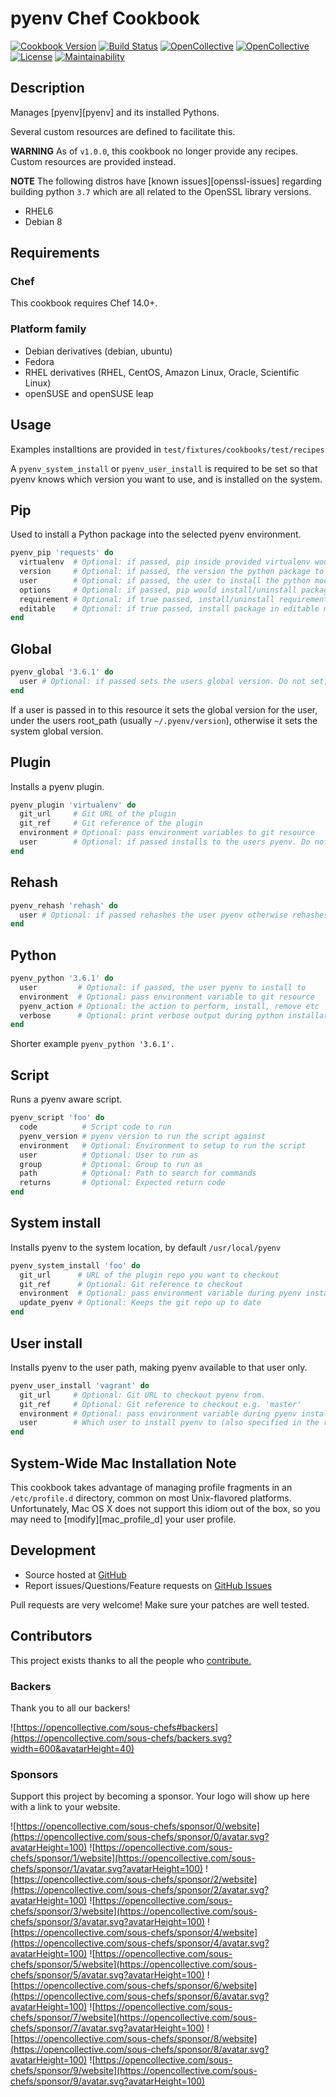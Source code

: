 # pyenv Chef Cookbook

[![Cookbook Version](https://img.shields.io/cookbook/v/pyenv.svg)](https://supermarket.chef.io/cookbooks/pyenv)
[![Build Status](https://img.shields.io/circleci/project/github/sous-chefs/pyenv/master.svg)](https://circleci.com/gh/sous-chefs/pyenv)
[![OpenCollective](https://opencollective.com/sous-chefs/backers/badge.svg)](#backers)
[![OpenCollective](https://opencollective.com/sous-chefs/sponsors/badge.svg)](#sponsors)
[![License](https://img.shields.io/badge/License-Apache%202.0-green.svg)](https://opensource.org/licenses/Apache-2.0)
[![Maintainability](https://api.codeclimate.com/v1/badges/693934e931aa1c52bfa0/maintainability)](https://codeclimate.com/github/sous-chefs/pyenv/maintainability)

## Description

Manages [pyenv][pyenv] and its installed Pythons.

Several custom resources are defined to facilitate this.

**WARNING** As of `v1.0.0`, this cookbook no longer provide any recipes. Custom resources are provided instead.

**NOTE** The following distros have [known issues][openssl-issues] regarding building python `3.7` which are all related to the OpenSSL library versions.

* RHEL6
* Debian 8

[openssl-issue]: https://github.com/pyenv/pyenv/wiki/Common-build-problems#error-the-python-ssl-extension-was-not-compiled-missing-the-openssl-lib

## Requirements

### Chef

This cookbook requires Chef 14.0+.

### Platform family

* Debian derivatives (debian, ubuntu)
* Fedora
* RHEL derivatives (RHEL, CentOS, Amazon Linux, Oracle, Scientific Linux)
* openSUSE and openSUSE leap

## Usage

Examples installtions are provided in `test/fixtures/cookbooks/test/recipes`

A `pyenv_system_install` or `pyenv_user_install` is required to be set so that pyenv knows which version you want to use, and is installed on the system.

## Pip

Used to install a Python package into the selected pyenv environment.

```ruby
pyenv_pip 'requests' do
  virtualenv  # Optional: if passed, pip inside provided virtualenv would be used (by default system's pip)
  version     # Optional: if passed, the version the python package to install
  user        # Optional: if passed, the user to install the python module for
  options     # Optional: if passed, pip would install/uninstall packages with given options
  requirement # Optional: if true passed, install/uninstall requirements file passed with name property
  editable    # Optional: if true passed, install package in editable mode
end
```

## Global

```ruby
pyenv_global '3.6.1' do
  user # Optional: if passed sets the users global version. Do not set, to set the systems global version
end
```

If a user is passed in to this resource it sets the global version for the user, under the users root_path (usually `~/.pyenv/version`), otherwise it sets the system global version.

## Plugin

Installs a pyenv plugin.

```ruby
pyenv_plugin 'virtualenv' do
  git_url     # Git URL of the plugin
  git_ref     # Git reference of the plugin
  environment # Optional: pass environment variables to git resource
  user        # Optional: if passed installs to the users pyenv. Do not set, to set installs to the system pyenv.
end
```

## Rehash

```ruby
pyenv_rehash 'rehash' do
  user # Optional: if passed rehashes the user pyenv otherwise rehashes the system pyenv
end
```

## Python

```ruby
pyenv_python '3.6.1' do
  user         # Optional: if passed, the user pyenv to install to
  environment  # Optional: pass environment variable to git resource
  pyenv_action # Optional: the action to perform, install, remove etc
  verbose      # Optional: print verbose output during python installation
end
```

Shorter example `pyenv_python '3.6.1'.`

## Script

Runs a pyenv aware script.

```ruby
pyenv_script 'foo' do
  code          # Script code to run
  pyenv_version # pyenv version to run the script against
  environment   # Optional: Environment to setup to run the script
  user          # Optional: User to run as
  group         # Optional: Group to run as
  path          # Optional: Path to search for commands
  returns       # Optional: Expected return code
end
```

## System install

Installs pyenv to the system location, by default `/usr/local/pyenv`

```ruby
pyenv_system_install 'foo' do
  git_url      # URL of the plugin repo you want to checkout
  git_ref      # Optional: Git reference to checkout
  environment  # Optional: pass environment variable during pyenv installation
  update_pyenv # Optional: Keeps the git repo up to date
end
```

## User install

Installs pyenv to the user path, making pyenv available to that user only.

```ruby
pyenv_user_install 'vagrant' do
  git_url     # Optional: Git URL to checkout pyenv from.
  git_ref     # Optional: Git reference to checkout e.g. 'master'
  environment # Optional: pass environment variable during pyenv installation
  user        # Which user to install pyenv to (also specified in the resources name above)
end
```

## System-Wide Mac Installation Note

This cookbook takes advantage of managing profile fragments in an
`/etc/profile.d` directory, common on most Unix-flavored platforms.
Unfortunately, Mac OS X does not support this idiom out of the box,
so you may need to [modify][mac_profile_d] your user profile.

## Development

* Source hosted at [GitHub](https://github.com/sous-chefs/pyenv)
* Report issues/Questions/Feature requests on [GitHub Issues](https://github.com/sous-chefs/pyenv)

Pull requests are very welcome! Make sure your patches are well tested.

## Contributors

This project exists thanks to all the people who [contribute.](https://opencollective.com/sous-chefs/contributors.svg?width=890&button=false)

### Backers

Thank you to all our backers!

![https://opencollective.com/sous-chefs#backers](https://opencollective.com/sous-chefs/backers.svg?width=600&avatarHeight=40)

### Sponsors

Support this project by becoming a sponsor. Your logo will show up here with a link to your website.

![https://opencollective.com/sous-chefs/sponsor/0/website](https://opencollective.com/sous-chefs/sponsor/0/avatar.svg?avatarHeight=100)
![https://opencollective.com/sous-chefs/sponsor/1/website](https://opencollective.com/sous-chefs/sponsor/1/avatar.svg?avatarHeight=100)
![https://opencollective.com/sous-chefs/sponsor/2/website](https://opencollective.com/sous-chefs/sponsor/2/avatar.svg?avatarHeight=100)
![https://opencollective.com/sous-chefs/sponsor/3/website](https://opencollective.com/sous-chefs/sponsor/3/avatar.svg?avatarHeight=100)
![https://opencollective.com/sous-chefs/sponsor/4/website](https://opencollective.com/sous-chefs/sponsor/4/avatar.svg?avatarHeight=100)
![https://opencollective.com/sous-chefs/sponsor/5/website](https://opencollective.com/sous-chefs/sponsor/5/avatar.svg?avatarHeight=100)
![https://opencollective.com/sous-chefs/sponsor/6/website](https://opencollective.com/sous-chefs/sponsor/6/avatar.svg?avatarHeight=100)
![https://opencollective.com/sous-chefs/sponsor/7/website](https://opencollective.com/sous-chefs/sponsor/7/avatar.svg?avatarHeight=100)
![https://opencollective.com/sous-chefs/sponsor/8/website](https://opencollective.com/sous-chefs/sponsor/8/avatar.svg?avatarHeight=100)
![https://opencollective.com/sous-chefs/sponsor/9/website](https://opencollective.com/sous-chefs/sponsor/9/avatar.svg?avatarHeight=100)

